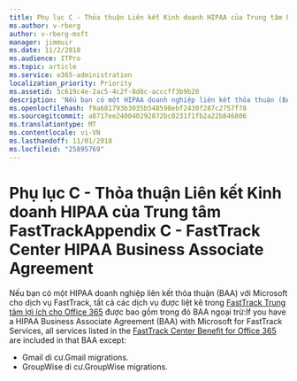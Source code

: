 ```yaml
---
title: Phụ lục C - Thỏa thuận Liên kết Kinh doanh HIPAA của Trung tâm FastTrack
ms.author: v-rberg
author: v-rberg-msft
manager: jimmuir
ms.date: 11/2/2018
ms.audience: ITPro
ms.topic: article
ms.service: o365-administration
localization_priority: Priority
ms.assetid: 5c619c4e-2ac5-4c2f-8d8c-acccff3b9b20
description: 'Nếu bạn có một HIPAA doanh nghiệp liên kết thỏa thuận (BAA) với Microsoft cho dịch vụ FastTrack, tất cả các dịch vụ được liệt kê trong lợi ích Trung tâm FastTrack cho Office 365 được bao gồm trong đó BAA ngoại trừ:'
ms.openlocfilehash: f9a681793b3035b548598ebf2430f287c2757f78
ms.sourcegitcommit: a8717ee240040292872bc0231f1fb2a22b846806
ms.translationtype: MT
ms.contentlocale: vi-VN
ms.lasthandoff: 11/01/2018
ms.locfileid: "25895769"
---
```

# <a name="appendix-c---fasttrack-center-hipaa-business-associate-agreement"></a><span data-ttu-id="44c61-103">Phụ lục C - Thỏa thuận Liên kết Kinh doanh HIPAA của Trung tâm FastTrack</span><span class="sxs-lookup"><span data-stu-id="44c61-103">Appendix C - FastTrack Center HIPAA Business Associate Agreement</span></span>

<span data-ttu-id="44c61-104">Nếu bạn có một HIPAA doanh nghiệp liên kết thỏa thuận (BAA) với Microsoft cho dịch vụ FastTrack, tất cả các dịch vụ được liệt kê trong [FastTrack Trung tâm lợi ích cho Office 365](O365-fasttrack-benefit-for-office-365.md) được bao gồm trong đó BAA ngoại trừ:</span><span class="sxs-lookup"><span data-stu-id="44c61-104">If you have a HIPAA Business Associate Agreement (BAA) with Microsoft for FastTrack Services, all services listed in the [FastTrack Center Benefit for Office 365](O365-fasttrack-benefit-for-office-365.md) are included in that BAA except:</span></span> 
  
- <span data-ttu-id="44c61-105">Gmail di cư.</span><span class="sxs-lookup"><span data-stu-id="44c61-105">Gmail migrations.</span></span>   
- <span data-ttu-id="44c61-106">GroupWise di cư.</span><span class="sxs-lookup"><span data-stu-id="44c61-106">GroupWise migrations.</span></span>
    

